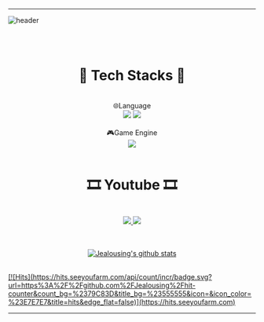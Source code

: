 ***
![header](https://capsule-render.vercel.app/api?type=rounded&color=timeAuto&height=160&section=header&text=Hello,%20Jealousing%20profile.&desc=I%20wanna%20be%20GameClientProgrammer&fontSize=65&fontAlignY=40&animation=fadein&descSize=30&descAlignY=70&rotate=0&stroke=FFFFFF)

<br><br>

# <div align = "center"> 🧰  Tech Stacks 🧰 </div>
<br>
<div align = "center"><div align = "center">
🌐Language <br>
<img src="https://img.shields.io/badge/C++-0000CC?style=flat-square&logo=cplusplus&logoColor=white"/>
<img src="https://img.shields.io/badge/Csharp-0000CC?style=flat-square&logo=csharp&logoColor=white"/>
</div>
 
<br>
<div align = "center">
🎮Game Engine <br>
<img src="https://img.shields.io/badge/Unity Engine-000000?style=flat-square&logo=unity&logoColor=white"/>
</div>
<br>
 
# <div align = "center"> 🎞️ Youtube 🎞️  </div>
<br>
<a href="https://www.youtube.com/channel/UCt0ZnTLCoGqdj9U5uW6Yb-g" target='_blank'><img src="https://img.shields.io/badge/Study_Youtube-FF0000?style=flat-square&logo=YouTube&logoColor=white"/> <a href="https://www.youtube.com/c/%EC%A7%88%ED%88%AC" target='_blank'><img src="https://img.shields.io/badge/GamePlaying_Youtube-FF0000?style=flat-square&logo=YouTube&logoColor=white"/>
<br>
 
<br><br>
 ![Jealousing's github stats](https://github-readme-stats.vercel.app/api?username=Jealousing&show_icons=true)
</div>
 <br>
 [![Hits](https://hits.seeyoufarm.com/api/count/incr/badge.svg?url=https%3A%2F%2Fgithub.com%2FJealousing%2Fhit-counter&count_bg=%2379C83D&title_bg=%23555555&icon=&icon_color=%23E7E7E7&title=hits&edge_flat=false)](https://hits.seeyoufarm.com)
 
 ***
